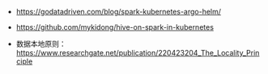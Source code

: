 
- https://godatadriven.com/blog/spark-kubernetes-argo-helm/
- https://github.com/mykidong/hive-on-spark-in-kubernetes



- 数据本地原则： https://www.researchgate.net/publication/220423204_The_Locality_Principle
